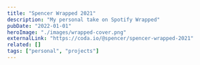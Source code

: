 ```yaml
---
title: "Spencer Wrapped 2021"
description: "My personal take on Spotify Wrapped"
pubDate: "2022-01-01"
heroImage: "./images/wrapped-cover.png"
externalLink: "https://coda.io/@spencer/spencer-wrapped-2021"
related: []
tags: ["personal", "projects"]
---
```

